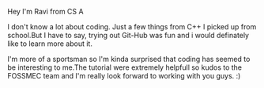 Hey I'm Ravi from CS A 

I don't know a lot about coding. Just a few things from C++ I picked up 
from school.But I have to say, trying out Git-Hub was fun and i would 
definately like to learn more about it.

I'm more of a sportsman so I'm kinda surprised that coding has seemed to 
be interesting to me.The tutorial were extremely helpfull so kudos to 
the FOSSMEC team and I'm really look forward to working with you guys. 
:)
